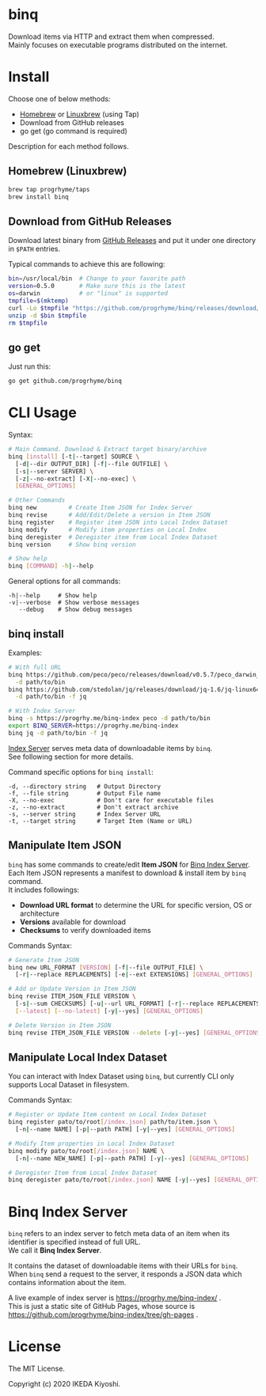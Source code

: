 # binq

Download items via HTTP and extract them when compressed.  
Mainly focuses on executable programs distributed on the internet.

# Install

Choose one of below methods:

- [Homebrew](https://brew.sh/) or [Linuxbrew](https://docs.brew.sh/Homebrew-on-Linux) (using Tap)
- Download from GitHub releases
- go get (go command is required)

Description for each method follows.

## Homebrew (Linuxbrew)

```sh
brew tap progrhyme/taps
brew install binq
```

## Download from GitHub Releases

Download latest binary from [GitHub Releases](https://github.com/progrhyme/binq/releases)
and put it under one directory in `$PATH` entries.

Typical commands to achieve this are following:

```sh
bin=/usr/local/bin  # Change to your favorite path
version=0.5.0       # Make sure this is the latest
os=darwin           # or "linux" is supported
tmpfile=$(mktemp)
curl -Lo $tmpfile "https://github.com/progrhyme/binq/releases/download/v${version}/binq_${version}_${os}_amd64.zip"
unzip -d $bin $tmpfile
rm $tmpfile
```

## go get

Just run this:

```sh
go get github.com/progrhyme/binq
```

# CLI Usage

Syntax:

```sh
# Main Command. Download & Extract target binary/archive
binq [install] [-t|--target] SOURCE \
  [-d|--dir OUTPUT_DIR] [-f|--file OUTFILE] \
  [-s|--server SERVER] \
  [-z|--no-extract] [-X|--no-exec] \
  [GENERAL_OPTIONS]

# Other Commands
binq new         # Create Item JSON for Index Server
binq revise      # Add/Edit/Delete a version in Item JSON
binq register    # Register item JSON into Local Index Dataset
binq modify      # Modify item properties on Local Index
binq deregister  # Deregister item from Local Index Dataset
binq version     # Show binq version

# Show help
binq [COMMAND] -h|--help
```

General options for all commands:

```
-h|--help     # Show help
-v|--verbose  # Show verbose messages
   --debug    # Show debug messages
```

## binq install

Examples:

```sh
# With full URL
binq https://github.com/peco/peco/releases/download/v0.5.7/peco_darwin_amd64.zip \
  -d path/to/bin
binq https://github.com/stedolan/jq/releases/download/jq-1.6/jq-linux64 \
  -d path/to/bin -f jq

# With Index Server
binq -s https://progrhy.me/binq-index peco -d path/to/bin
export BINQ_SERVER=https://progrhy.me/binq-index
binq jq -d path/to/bin -f jq
```

[Index Server](#binq-index-server) serves meta data of downloadable items by `binq`.  
See following section for more details.

Command specific options for `binq install`:

```
-d, --directory string   # Output Directory
-f, --file string        # Output File name
-X, --no-exec            # Don't care for executable files
-z, --no-extract         # Don't extract archive
-s, --server string      # Index Server URL
-t, --target string      # Target Item (Name or URL)
```

## Manipulate Item JSON

`binq` has some commands to create/edit **Item JSON** for [Binq Index Server](#binq-index-server).  
Each Item JSON represents a manifest to download & install item by `binq` command.  
It includes followings:

- **Download URL format** to determine the URL for specific version, OS or architecture
- **Versions** available for download
- **Checksums** to verify downloaded items

Commands Syntax:

```sh
# Generate Item JSON
binq new URL_FORMAT [VERSION] [-f|--file OUTPUT_FILE] \
  [-r|--replace REPLACEMENTS] [-e|--ext EXTENSIONS] [GENERAL_OPTIONS]

# Add or Update Version in Item JSON
binq revise ITEM_JSON_FILE VERSION \
  [-s|--sum CHECKSUMS] [-u|--url URL_FORMAT] [-r|--replace REPLACEMENTS] [-e|--ext EXTENSIONS] \
  [--latest] [--no-latest] [-y|--yes] [GENERAL_OPTIONS]

# Delete Version in Item JSON
binq revise ITEM_JSON_FILE VERSION --delete [-y|--yes] [GENERAL_OPTIONS]
```

## Manipulate Local Index Dataset

You can interact with Index Dataset using `binq`, but currently CLI only supports Local Dataset in
filesystem.

Commands Syntax:

```sh
# Register or Update Item content on Local Index Dataset
binq register pato/to/root[/index.json] path/to/item.json \
  [-n|--name NAME] [-p|--path PATH] [-y|--yes] [GENERAL_OPTIONS]

# Modify Item properties in Local Index Dataset
binq modify pato/to/root[/index.json] NAME \
  [-n|--name NEW_NAME] [-p|--path PATH] [-y|--yes] [GENERAL_OPTIONS]

# Deregister Item from Local Index Dataset
binq deregister pato/to/root[/index.json] NAME [-y|--yes] [GENERAL_OPTIONS]
```

# Binq Index Server

`binq` refers to an index server to fetch meta data of an item when its identifier is specified
instead of full URL.  
We call it **Binq Index Server**.

It contains the dataset of downloadable items with their URLs for `binq`.  
When `binq` send a request to the server, it responds a JSON data which contains information about
the item.

A live example of index server is https://progrhy.me/binq-index/ .  
This is just a static site of GitHub Pages, whose source is https://github.com/progrhyme/binq-index/tree/gh-pages .

# License

The MIT License.

Copyright (c) 2020 IKEDA Kiyoshi.
